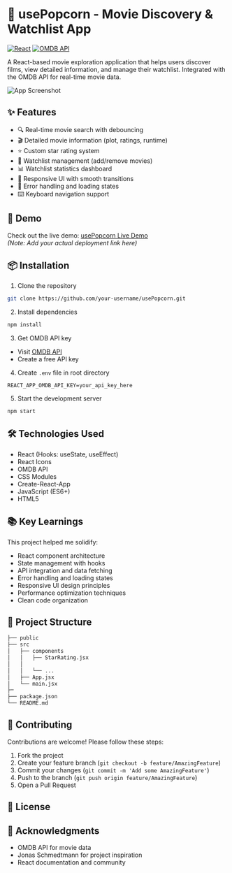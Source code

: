 # 🍿 usePopcorn - Movie Discovery & Watchlist App

[![React](https://img.shields.io/badge/React-20232A?style=for-the-badge&logo=react&logoColor=61DAFB)](https://reactjs.org/)
[![OMDB API](https://img.shields.io/badge/OMDB_API-000000?style=for-the-badge)](https://www.omdbapi.com/)

A React-based movie exploration application that helps users discover films, view detailed information, and manage their watchlist. Integrated with the OMDB API for real-time movie data.

![App Screenshot](./public/screenshot.png) <!-- Add actual screenshot path -->

## ✨ Features

- 🔍 Real-time movie search with debouncing
- 🎬 Detailed movie information (plot, ratings, runtime)
- ⭐ Custom star rating system
- 📌 Watchlist management (add/remove movies)
- 📊 Watchlist statistics dashboard
- 🎥 Responsive UI with smooth transitions
- 🚦 Error handling and loading states
- ⌨️ Keyboard navigation support

## 🚀 Demo

Check out the live demo: [usePopcorn Live Demo](https://your-deployment-link.com)  
*(Note: Add your actual deployment link here)*

## 📦 Installation

1. Clone the repository
```bash
git clone https://github.com/your-username/usePopcorn.git
```

2. Install dependencies
```bash
npm install
```

3. Get OMDB API key
- Visit [OMDB API](http://www.omdbapi.com/apikey.aspx)
- Create a free API key

4. Create `.env` file in root directory
```env
REACT_APP_OMDB_API_KEY=your_api_key_here
```

5. Start the development server
```bash
npm start
```

## 🛠️ Technologies Used

- React (Hooks: useState, useEffect)
- React Icons
- OMDB API
- CSS Modules
- Create-React-App
- JavaScript (ES6+)
- HTML5

## 📚 Key Learnings

This project helped me solidify:
- React component architecture
- State management with hooks
- API integration and data fetching
- Error handling and loading states
- Responsive UI design principles
- Performance optimization techniques
- Clean code organization

## 📂 Project Structure

```bash
├── public
├── src
│   ├── components
│   │   ├── StarRating.jsx
│   │ 
│   │   └── ...
│   ├── App.jsx
│   └── main.jsx
├─
├── package.json
└── README.md
```

## 🤝 Contributing

Contributions are welcome! Please follow these steps:
1. Fork the project
2. Create your feature branch (`git checkout -b feature/AmazingFeature`)
3. Commit your changes (`git commit -m 'Add some AmazingFeature'`)
4. Push to the branch (`git push origin feature/AmazingFeature`)
5. Open a Pull Request

## 📄 License



## 🙏 Acknowledgments

- OMDB API for movie data
- Jonas Schmedtmann for project inspiration
- React documentation and community
